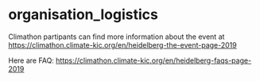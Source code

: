 # organisation_logistics

Climathon partipants can find more information about the event at https://climathon.climate-kic.org/en/heidelberg-the-event-page-2019

Here are FAQ: https://climathon.climate-kic.org/en/heidelberg-faqs-page-2019

